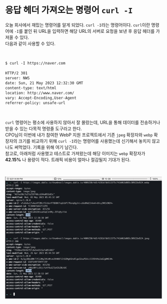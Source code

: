 # 응답 헤더 가져오는 명령어 `curl -I`

오늘 회사에서 재밌는 명령어를 알게 되었다. `curl -I`라는 명령어이다. `curl`이란 명령어에 `-I`를 붙인 뒤 URL을 입력하면 해당 URL의 서버로 요청을 보낸 후 응답 헤더를 가져올 수 있다.   
다음과 같이 사용할 수 있다.   

<br>

```
$ curl -I https://naver.com

HTTP/2 301
server: NWS
date: Sun, 21 May 2023 12:32:30 GMT
content-type: text/html
location: http://www.naver.com/
vary: Accept-Encoding,User-Agent
referrer-policy: unsafe-url
```

<br>

`curl` 명령어는 평소에 사용하지 않아서 잘 몰랐는데, URL을 통해 데이터를 전송하거나 받을 수 있는 다목적 명령줄 도구라고 한다.   
CPO님이 이번에 내가 참여한 WebP 지원 프로젝트에서 기존 `jpeg` 확장자와 `webp` 확장자의 크기를 비교하기 위해 `curl -I`라는 명령어를 사용했는데 신기해서 놓치지 않고 나도 써먹었다. 기록을 위해 여기 남긴다.   
참고로, 아래처럼 사용했고 테스트로 가져왔는데 해당 이미지는 `webp` 확장자가 **42.15%** 나 용량이 적다. 트래픽 비용이 얼마나 절감될지 기대가 된다.   

<br>

![curl-i](/assets/2023/web/curl-i.png)
